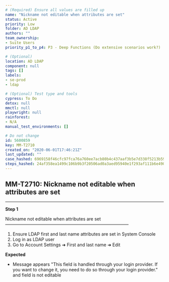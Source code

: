 ```yaml
---
# (Required) Ensure all values are filled up
name: "Nickname not editable when attributes are set"
status: Active
priority: Low
folder: AD LDAP
authors: ""
team_ownership: 
- Suite Users
priority_p1_to_p4: P3 - Deep Functions (Do extensive scenarios work?)

# (Optional)
location: AD LDAP
component: null
tags: []
labels: 
- se-prod
- ldap

# (Optional) Test type and tools
cypress: To Do
detox: null
mmctl: null
playwright: null
rainforest: 
- N/A
manual_test_environments: []

# Do not change
id: 5600859
key: MM-T2710
created_on: "2020-06-01T17:46:21Z"
last_updated: ""
case_hashed: 6969158f46cfc97fca76a760ee7acb80b4c437aaf3b5e7d338f5213b594f10d7f41a325e4190abfdd44c9c4e6b3203b6
steps_hashed: 24af358ea1499c106b9b3f20506ad0a3aed95940e1f293af111b6e4909020684a11d4e621fa339d8d943d7cbadddbcf3
---
```


<!-- (Auto-generated) Based on frontmatter's "key" and "name" -->

## MM-T2710: Nickname not editable when attributes are set

---

**Step 1**

Nickname not editable when attributes are set\
————————————————————————————

1. Ensure LDAP first and last name attributes are set in System Console
2. Log in as LDAP user
3. Go to Account Settings ➜ First and last name ➜ Edit

**Expected**

- Message appears "This field is handled through your login provider. If you want to change it, you need to do so through your login provider." and field is not editable
